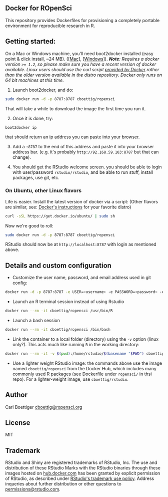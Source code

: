 ## Docker for ROpenSci

This repository provides Dockerfiles for provisioning a completely
portable environment for reproducible research in R.


## Getting started:


On a Mac or Windows machine, you'll need boot2docker
installed (easy point & click install, ~24 MB).
([[Mac](https://docs.docker.com/installation/mac/)],
[[Windows](https://docs.docker.com/installation/windows/)]).
_**Note**: Requires a docker version `>= 1.2`, so please make sure
you have a recent version of docker available. Linux users
should use the curl script [provided by Docker](https://docs.docker.com/installation/ubuntulinux/) rather than the
older version available in the distro repository. Docker
only runs on 64 bit machines at this time._


1) Launch boot2docker, and do:

```bash
sudo docker run -d -p 8787:8787 cboettig/ropensci
```

That will take a while to download the image the first time you run it.

2) Once it is done, try:

```bash
boot2docker ip
```
that should return an ip address you can paste into your browser.

3) Add a `:8787` to the end of this address and paste it into your
browser address bar. (e.g. it's probably `http://92.168.59.103:8787`
but that can change).

4) You should get the RStudio welcome screen.  you should be able to
login with user/password `rstudio/rstudio`, and be able to run stuff,
install packages, use git, etc.


### On Ubuntu, other Linux flavors

Life is easier.  Install the latest version of docker
via a script: (Other flavors are similar, see: [Docker's
instructions](https://docs.docker.com/installation) for your favorite
distro)

```bash
curl -sSL https://get.docker.io/ubuntu/ | sudo sh
```

Now we're good to roll:

```bash
sudo docker run -d -p 8787:8787 cboettig/ropensci
```
RStudio should now be at `http://localhost:8787` with login as mentioned above.


## Details and custom configuration

- Customize the user name, password, and email address used in git config:

```bash
docker run -d -p 8787:8787 -e USER=<username> -e PASSWORD=<password> -e EMAIL=you@somewhere.com cboettig/ropensci
```

- Launch an R terminal session instead of using Rstudio

```bash
docker run --rm -it cboettig/ropensci /usr/bin/R
```

- Launch a bash session

```bash
docker run --rm -it cboettig/ropensci /bin/bash
```

- Link the container to a local folder (directory) using the `-v` option
(linux only?). This acts much like running `R` in the working directory:

```bash
docker run --rm -it -v $(pwd):/home/rstudio/$(basename "$PWD") cboettig/ropensci /usr/bin/R
```

- Use a lighter weight RStudio image: the commands above use the image
named `cboettig/ropensci` from the Docker Hub, which includes many
commonly used R packages (see Dockerfile under `ropensci/` in thsi repo).
For a lighter-weight image, use `cboettig/rstudio`.

## Author

Carl Boettiger <cboettig@ropensci.org>

## License

MIT

## Trademark

RStudio and Shiny are registered trademarks of RStudio,
Inc.  The use and distribution of these RStudio Marks
with the RStudio binaries through these images hosted on
[hub.docker.com](https://registry.hub.docker.com/u/cboettig/rstudio/)
has been granted by explicit permission of
RStudio, as described under [RStudio's trademark use
policy](http://www.rstudio.com/about/trademark/). Address
inqueries about further distribution or other questions to
[permissions@rstudio.com](emailto:permissions@rstudio.com).
